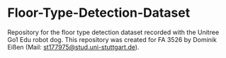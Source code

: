 # Floor-Type-Detection-Dataset
Repository for the floor type detection dataset recorded with the Unitree Go1 Edu robot dog. This repository was created for FA 3526 by Dominik Eißen (Mail: st177975@stud.uni-stuttgart.de).